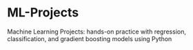 # ML-Projects
Machine Learning Projects: hands-on practice with regression, classification, and gradient boosting models using Python
